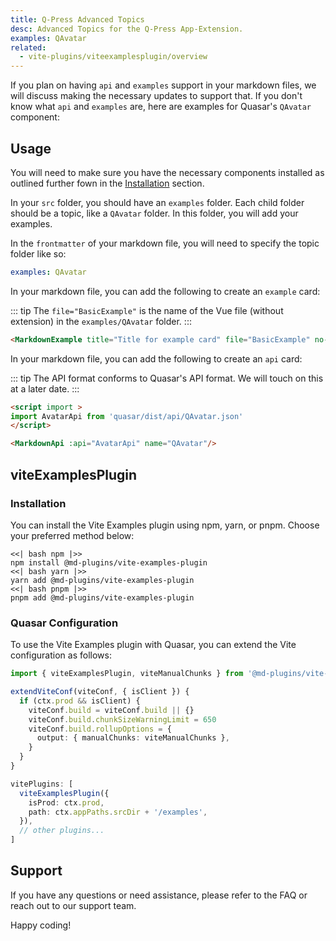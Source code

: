 ```yaml
---
title: Q-Press Advanced Topics
desc: Advanced Topics for the Q-Press App-Extension.
examples: QAvatar
related:
  - vite-plugins/viteexamplesplugin/overview
---
```


If you plan on having `api` and `examples` support in your markdown files, we will discuss making the necessary updates to support that. If you don't know what `api` and `examples` are, here are examples for Quasar's `QAvatar` component:

<script import>
import AvatarApi from 'quasar/dist/api/QAvatar.json'
</script>

<MarkdownApi :api="AvatarApi" name="QAvatar"/>

<MarkdownExample title="Title for example card" file="BasicExample" no-edit no-github/>

## Usage

You will need to make sure you have the necessary components installed as outlined further fown in the [Installation](#installation) section.

In your `src` folder, you should have an `examples` folder. Each child folder should be a topic, like a `QAvatar` folder. In this folder, you will add your examples.

In the `frontmatter` of your markdown file, you will need to specify the topic folder like so:

```yaml
examples: QAvatar
```

In your markdown file, you can add the following to create an `example` card:

::: tip
The `file="BasicExample"` is the name of the Vue file (without extension) in the `examples/QAvatar` folder.
:::

```markdown
<MarkdownExample title="Title for example card" file="BasicExample" no-edit no-github/>
```

In your markdown file, you can add the following to create an `api` card:

::: tip
The API format conforms to Quasar's API format.
We will touch on this at a later date.
:::

```markdown
<script import >
import AvatarApi from 'quasar/dist/api/QAvatar.json'
</script>

<MarkdownApi :api="AvatarApi" name="QAvatar"/>
```

## viteExamplesPlugin

### Installation

You can install the Vite Examples plugin using npm, yarn, or pnpm. Choose your preferred method below:

```tabs
<<| bash npm |>>
npm install @md-plugins/vite-examples-plugin
<<| bash yarn |>>
yarn add @md-plugins/vite-examples-plugin
<<| bash pnpm |>>
pnpm add @md-plugins/vite-examples-plugin
```

### Quasar Configuration

To use the Vite Examples plugin with Quasar, you can extend the Vite configuration as follows:

```ts
import { viteExamplesPlugin, viteManualChunks } from '@md-plugins/vite-examples-plugin'

extendViteConf(viteConf, { isClient }) {
  if (ctx.prod && isClient) {
    viteConf.build = viteConf.build || {}
    viteConf.build.chunkSizeWarningLimit = 650
    viteConf.build.rollupOptions = {
      output: { manualChunks: viteManualChunks },
    }
  }
}

vitePlugins: [
  viteExamplesPlugin({
    isProd: ctx.prod,
    path: ctx.appPaths.srcDir + '/examples',
  }),
  // other plugins...
]
```

## Support

If you have any questions or need assistance, please refer to the FAQ or reach out to our support team.

Happy coding!

